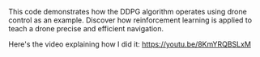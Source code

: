 This code demonstrates how the DDPG algorithm operates using drone control as an example. Discover how reinforcement learning is applied to teach a drone precise and efficient navigation.

Here's the video explaining how I did it:	https://youtu.be/8KmYRQBSLxM

